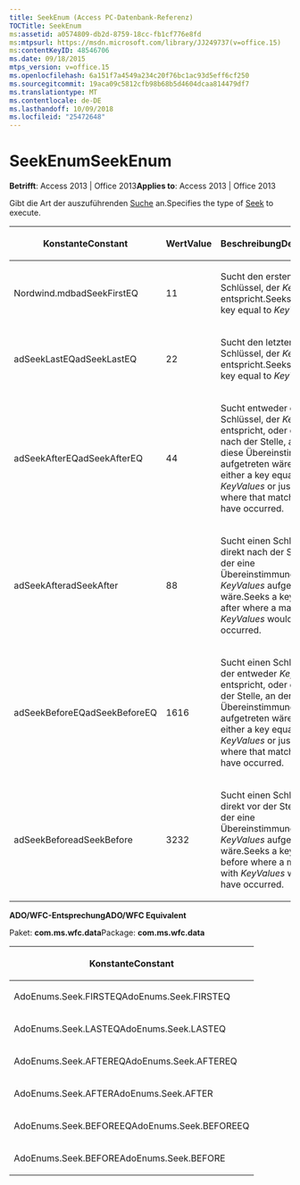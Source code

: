 ```yaml
---
title: SeekEnum (Access PC-Datenbank-Referenz)
TOCTitle: SeekEnum
ms:assetid: a0574809-db2d-8759-18cc-fb1cf776e8fd
ms:mtpsurl: https://msdn.microsoft.com/library/JJ249737(v=office.15)
ms:contentKeyID: 48546706
ms.date: 09/18/2015
mtps_version: v=office.15
ms.openlocfilehash: 6a151f7a4549a234c20f76bc1ac93d5eff6cf250
ms.sourcegitcommit: 19aca09c5812cfb98b68b5d4604dcaa814479df7
ms.translationtype: MT
ms.contentlocale: de-DE
ms.lasthandoff: 10/09/2018
ms.locfileid: "25472648"
---
```

# <a name="seekenum"></a><span data-ttu-id="54b73-102">SeekEnum</span><span class="sxs-lookup"><span data-stu-id="54b73-102">SeekEnum</span></span>


<span data-ttu-id="54b73-103">**Betrifft**: Access 2013 | Office 2013</span><span class="sxs-lookup"><span data-stu-id="54b73-103">**Applies to**: Access 2013 | Office 2013</span></span>

<span data-ttu-id="54b73-104">Gibt die Art der auszuführenden [Suche](seek-method-ado.md) an.</span><span class="sxs-lookup"><span data-stu-id="54b73-104">Specifies the type of [Seek](seek-method-ado.md) to execute.</span></span>

<table>
<colgroup>
<col style="width: 33%" />
<col style="width: 33%" />
<col style="width: 33%" />
</colgroup>
<thead>
<tr class="header">
<th><p><span data-ttu-id="54b73-105">Konstante</span><span class="sxs-lookup"><span data-stu-id="54b73-105">Constant</span></span></p></th>
<th><p><span data-ttu-id="54b73-106">Wert</span><span class="sxs-lookup"><span data-stu-id="54b73-106">Value</span></span></p></th>
<th><p><span data-ttu-id="54b73-107">Beschreibung</span><span class="sxs-lookup"><span data-stu-id="54b73-107">Description</span></span></p></th>
</tr>
</thead>
<tbody>
<tr class="odd">
<td><p><span data-ttu-id="54b73-108">Nordwind.mdb</span><span class="sxs-lookup"><span data-stu-id="54b73-108">adSeekFirstEQ</span></span></p></td>
<td><p><span data-ttu-id="54b73-109">1</span><span class="sxs-lookup"><span data-stu-id="54b73-109">1</span></span></p></td>
<td><p><span data-ttu-id="54b73-110">Sucht den ersten Schlüssel, der <em>KeyValues</em> entspricht.</span><span class="sxs-lookup"><span data-stu-id="54b73-110">Seeks the first key equal to <em>KeyValues</em>.</span></span></p></td>
</tr>
<tr class="even">
<td><p><span data-ttu-id="54b73-111">adSeekLastEQ</span><span class="sxs-lookup"><span data-stu-id="54b73-111">adSeekLastEQ</span></span></p></td>
<td><p><span data-ttu-id="54b73-112">2</span><span class="sxs-lookup"><span data-stu-id="54b73-112">2</span></span></p></td>
<td><p><span data-ttu-id="54b73-113">Sucht den letzten Schlüssel, der <em>KeyValues</em> entspricht.</span><span class="sxs-lookup"><span data-stu-id="54b73-113">Seeks the last key equal to <em>KeyValues</em>.</span></span></p></td>
</tr>
<tr class="odd">
<td><p><span data-ttu-id="54b73-114">adSeekAfterEQ</span><span class="sxs-lookup"><span data-stu-id="54b73-114">adSeekAfterEQ</span></span></p></td>
<td><p><span data-ttu-id="54b73-115">4</span><span class="sxs-lookup"><span data-stu-id="54b73-115">4</span></span></p></td>
<td><p><span data-ttu-id="54b73-116">Sucht entweder einen Schlüssel, der <em>KeyValues</em> entspricht, oder direkt nach der Stelle, an der diese Übereinstimmung aufgetreten wäre.</span><span class="sxs-lookup"><span data-stu-id="54b73-116">Seeks either a key equal to <em>KeyValues</em> or just after where that match would have occurred.</span></span></p></td>
</tr>
<tr class="even">
<td><p><span data-ttu-id="54b73-117">adSeekAfter</span><span class="sxs-lookup"><span data-stu-id="54b73-117">adSeekAfter</span></span></p></td>
<td><p><span data-ttu-id="54b73-118">8</span><span class="sxs-lookup"><span data-stu-id="54b73-118">8</span></span></p></td>
<td><p><span data-ttu-id="54b73-119">Sucht einen Schlüssel direkt nach der Stelle, an der eine Übereinstimmung mit <em>KeyValues</em> aufgetreten wäre.</span><span class="sxs-lookup"><span data-stu-id="54b73-119">Seeks a key just after where a match with <em>KeyValues</em> would have occurred.</span></span></p></td>
</tr>
<tr class="odd">
<td><p><span data-ttu-id="54b73-120">adSeekBeforeEQ</span><span class="sxs-lookup"><span data-stu-id="54b73-120">adSeekBeforeEQ</span></span></p></td>
<td><p><span data-ttu-id="54b73-121">16</span><span class="sxs-lookup"><span data-stu-id="54b73-121">16</span></span></p></td>
<td><p><span data-ttu-id="54b73-122">Sucht einen Schlüssel, der entweder <em>KeyValues</em> entspricht, oder direkt vor der Stelle, an der diese Übereinstimmung aufgetreten wäre.</span><span class="sxs-lookup"><span data-stu-id="54b73-122">Seeks either a key equal to <em>KeyValues</em> or just before where that match would have occurred.</span></span></p></td>
</tr>
<tr class="even">
<td><p><span data-ttu-id="54b73-123">adSeekBefore</span><span class="sxs-lookup"><span data-stu-id="54b73-123">adSeekBefore</span></span></p></td>
<td><p><span data-ttu-id="54b73-124">32</span><span class="sxs-lookup"><span data-stu-id="54b73-124">32</span></span></p></td>
<td><p><span data-ttu-id="54b73-125">Sucht einen Schlüssel direkt vor der Stelle, an der eine Übereinstimmung mit <em>KeyValues</em> aufgetreten wäre.</span><span class="sxs-lookup"><span data-stu-id="54b73-125">Seeks a key just before where a match with <em>KeyValues</em> would have occurred.</span></span></p></td>
</tr>
</tbody>
</table>


<span data-ttu-id="54b73-126">**ADO/WFC-Entsprechung**</span><span class="sxs-lookup"><span data-stu-id="54b73-126">**ADO/WFC Equivalent**</span></span>

<span data-ttu-id="54b73-127">Paket: **com.ms.wfc.data**</span><span class="sxs-lookup"><span data-stu-id="54b73-127">Package: **com.ms.wfc.data**</span></span>

<table>
<colgroup>
<col style="width: 100%" />
</colgroup>
<thead>
<tr class="header">
<th><p><span data-ttu-id="54b73-128">Konstante</span><span class="sxs-lookup"><span data-stu-id="54b73-128">Constant</span></span></p></th>
</tr>
</thead>
<tbody>
<tr class="odd">
<td><p><span data-ttu-id="54b73-129">AdoEnums.Seek.FIRSTEQ</span><span class="sxs-lookup"><span data-stu-id="54b73-129">AdoEnums.Seek.FIRSTEQ</span></span></p></td>
</tr>
<tr class="even">
<td><p><span data-ttu-id="54b73-130">AdoEnums.Seek.LASTEQ</span><span class="sxs-lookup"><span data-stu-id="54b73-130">AdoEnums.Seek.LASTEQ</span></span></p></td>
</tr>
<tr class="odd">
<td><p><span data-ttu-id="54b73-131">AdoEnums.Seek.AFTEREQ</span><span class="sxs-lookup"><span data-stu-id="54b73-131">AdoEnums.Seek.AFTEREQ</span></span></p></td>
</tr>
<tr class="even">
<td><p><span data-ttu-id="54b73-132">AdoEnums.Seek.AFTER</span><span class="sxs-lookup"><span data-stu-id="54b73-132">AdoEnums.Seek.AFTER</span></span></p></td>
</tr>
<tr class="odd">
<td><p><span data-ttu-id="54b73-133">AdoEnums.Seek.BEFOREEQ</span><span class="sxs-lookup"><span data-stu-id="54b73-133">AdoEnums.Seek.BEFOREEQ</span></span></p></td>
</tr>
<tr class="even">
<td><p><span data-ttu-id="54b73-134">AdoEnums.Seek.BEFORE</span><span class="sxs-lookup"><span data-stu-id="54b73-134">AdoEnums.Seek.BEFORE</span></span></p></td>
</tr>
</tbody>
</table>

